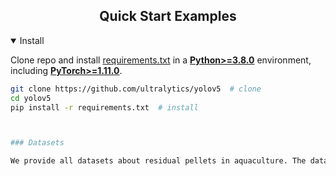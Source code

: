 
## <div align="center">Quick Start Examples</div>

<details open>
<summary>Install</summary>

Clone repo and install [requirements.txt](https://github.com/ultralytics/yolov5/blob/master/requirements.txt) in a
[**Python>=3.8.0**](https://www.python.org/) environment, including
[**PyTorch>=1.11.0**](https://pytorch.org/get-started/locally/).

```bash
git clone https://github.com/ultralytics/yolov5  # clone
cd yolov5
pip install -r requirements.txt  # install
```

```bash


### Datasets 

We provide all datasets about residual pellets in aquaculture. The datasets can be download from: **https://1drv.ms/f/s!AvvmokbvtAL_gSaT-gGoYfAR2T2O?e=io9fxp**

